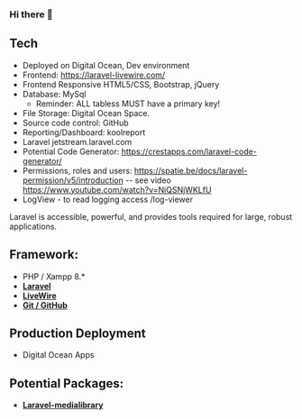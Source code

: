 ### Hi there 👋

##  Tech

- Deployed on Digital Ocean, Dev environment
- Frontend: https://laravel-livewire.com/
- Frontend Responsive HTML5/CSS, Bootstrap, jQuery
- Database: MySql
    - Reminder: ALL tabless MUST have a primary key!
- File Storage: Digital Ocean Space.
- Source code control: GitHub
- Reporting/Dashboard: koolreport
- Laravel jetstream.laravel.com
- Potential Code Generator: https://crestapps.com/laravel-code-generator/
- Permissions, roles and users: https://spatie.be/docs/laravel-permission/v5/introduction
  -- see video https://www.youtube.com/watch?v=NiQSNjWKLfU
- LogView - to read logging access /log-viewer


Laravel is accessible, powerful, and provides tools required for large, robust applications.

## Framework:
- PHP / Xampp  8.*
- **[Laravel](https://laravel.com/docs/9.x)**
- **[LiveWire](https://laravel-livewire.com/)**
- **[Git / GitHub](https://github.com/EllisonTravel)**

## Production Deployment
- Digital Ocean Apps


## Potential Packages:
- **[Laravel-medialibrary](https://spatie.be/docs/laravel-medialibrary/v10/introduction)**

